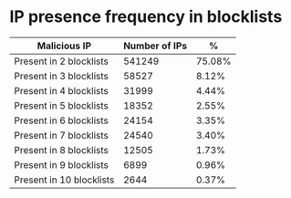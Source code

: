 # IP presence frequency in blocklists
| Malicious IP | Number of IPs | % |
|----|----|----|
| Present in 2 blocklists | 541249 | 75.08% |
| Present in 3 blocklists | 58527 | 8.12% |
| Present in 4 blocklists | 31999 | 4.44% |
| Present in 5 blocklists | 18352 | 2.55% |
| Present in 6 blocklists | 24154 | 3.35% |
| Present in 7 blocklists | 24540 | 3.40% |
| Present in 8 blocklists | 12505 | 1.73% |
| Present in 9 blocklists | 6899 | 0.96% |
| Present in 10 blocklists | 2644 | 0.37% |

